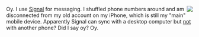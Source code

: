 <img src="http://scripting.com/images/2020/08/29/likerUser.png" border="0" align="right">Oy. I use <a href="https://signal.org/en/">Signal</a> for messaging. I shuffled phone numbers around and am disconnected from my old account on my iPhone, which is still my "main" mobile device. Apparently Signal can sync with a desktop computer but <a href="https://www.google.com/search?q=Can+I+use+signal+on+two+phones">not</a> with another phone? Did I say oy? Oy.
